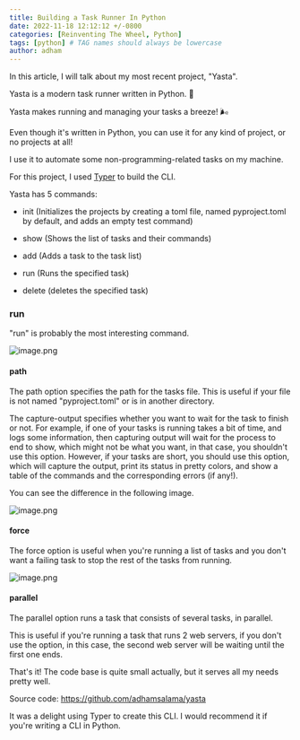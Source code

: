 ```yaml
---
title: Building a Task Runner In Python
date: 2022-11-18 12:12:12 +/-0800
categories: [Reinventing The Wheel, Python]
tags: [python] # TAG names should always be lowercase
author: adham
---
```


In this article, I will talk about my most recent project, "Yasta".

Yasta is a modern task runner written in Python. 🚐

Yasta makes running and managing your tasks a breeze! 🌬️

Even though it's written in Python, you can use it for any kind of project, or no projects at all!

I use it to automate some non-programming-related tasks on my machine.

For this project, I used [Typer](https://typer.tiangolo.com) to build the CLI.

Yasta has 5 commands:

- init (Initializes the projects by creating a toml file, named pyproject.toml by default, and adds an empty test command)

- show (Shows the list of tasks and their commands)

- add (Adds a task to the task list)

- run (Runs the specified task)

- delete (deletes the specified task)

### run

"run" is probably the most interesting command.

![image.png](https://cdn.hashnode.com/res/hashnode/image/upload/v1668798012296/83D2NW007.png)

#### path

The path option specifies the path for the tasks file. This is useful if your file is not named "pyproject.toml" or is in another directory.

The capture-output specifies whether you want to wait for the task to finish or not.
For example, if one of your tasks is running takes a bit of time, and logs some information, then capturing output will wait for the process to end to show, which might not be what you want, in that case, you shouldn't use this option. However, if your tasks are short, you should use this option, which will capture the output, print its status in pretty colors, and show a table of the commands and the corresponding errors (if any!).

You can see the difference in the following image.

![image.png](https://cdn.hashnode.com/res/hashnode/image/upload/v1668801040534/I-eakNAD2.png)

#### force

The force option is useful when you're running a list of tasks and you don't want a failing task to stop the rest of the tasks from running.

![image.png](https://cdn.hashnode.com/res/hashnode/image/upload/v1668801669950/bs1HYyWIo.png)

#### parallel

The parallel option runs a task that consists of several tasks, in parallel.

This is useful if you're running a task that runs 2 web servers, if you don't use the option, in this case, the second web server will be waiting until the first one ends.

That's it! The code base is quite small actually, but it serves all my needs pretty well.

Source code: https://github.com/adhamsalama/yasta

It was a delight using Typer to create this CLI. I would recommend it if you're writing a CLI in Python.
